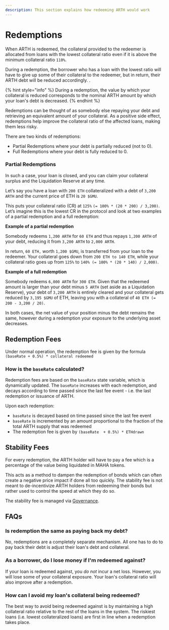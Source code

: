 ```yaml
---
description: This section explains how redeeming ARTH would work
---
```


# Redemptions

When ARTH is redeemed, the collateral provided to the redeemer is allocated from loans with the lowest collateral ratio even if it is above the minimum collateral ratio `110%`.&#x20;

During a redemption, the borrower who has a loan with the lowest ratio will have to give up some of their collateral to the redeemer, but in return, their ARTH debt will be reduced accordingly. .&#x20;

{% hint style="info" %}
During a redemption, the value by which your collateral is reduced corresponds to the nominal ARTH amount by which your loan's debt is decreased.&#x20;
{% endhint %}

Redemptions can be thought of as somebody else repaying your debt and retrieving an equivalent amount of your collateral. As a positive side effect, redemptions help improve the collateral ratio of the affected loans, making them less risky.&#x20;

There are two kinds of redemptions:

* Partial Redemptions where your debt is partially reduced (not to 0).
* Full Redemptions where your debt is fully reduced to 0.

### Partial Redemptions

In such a case, your loan is closed, and you can claim your collateral surplus and the Liquidation Reserve at any time.&#x20;

Let’s say you have a loan with `200 ETH` collateralized with a debt of `3,200 ARTH` and the current price of ETH is `20 $GMU`.

This puts your collateral ratio (CR) at `125%` `(= 100% * (20 * 200) / 3,200)`. Let’s imagine this is the lowest CR in the protocol and look at two examples of a partial redemption and a full redemption:

**Example of a partial redemption**

Somebody redeems `1,200 ARTH` for `60 ETH` and thus repays `1,200 ARTH` of your debt, reducing it from `3,200 ARTH` to `2,000 ARTH`.&#x20;

In return, `60 ETH,` worth `1,200 $GMU`, is transferred from your loan to the redeemer. Your collateral goes down from `200 ETH to 140 ETH`, while your collateral ratio goes up from `125%` to `140% (= 100% * (20 * 140) / 2,000)`.

**Example of a full redemption**

Somebody redeems `6,000 ARTH` for `300 ETH`. Given that the redeemed amount is larger than your debt minus  `5 ARTH` (set aside as a Liquidation Reserve), your debt of `3,200 ARTH` is entirely cleared and your collateral gets reduced by `3,195 $GMU` of ETH, leaving you with a collateral of `40 ETH (= 200 - 3,200 / 20)`.

In both cases, the net value of your position minus the debt remains the same, however during a redemption your exposure to the underlying asset decreases.&#x20;

## Redemption Fees

Under normal operation, the redemption fee is given by the formula `(baseRate + 0.5%) * collateral redeemed`

### How is the `baseRate` calculated?

Redemption fees are based on the `baseRate` state variable, which is dynamically updated. The `baseRate` increases with each redemption, and decays according to time passed since the last fee event - i.e. the last redemption or issuance of ARTH.

Upon each redemption:

* `baseRate` is decayed based on time passed since the last fee event
* `baseRate` is incremented by an amount proportional to the fraction of the total ARTH supply that was redeemed
* The redemption fee is given by `(baseRate  + 0.5%) * ETHdrawn`

## Stability Fees

For every redemption, the ARTH holder will have to pay a fee which is a percentage of the value being liquidated in MAHA tokens.

This acts as a method to dampen the redemption of bonds which can often create a negative price impact if done all too quickly. The stability fee is not meant to de-incentivize ARTH holders from redeeming their bonds but rather used to control the speed at which they do so.

The stability fee is managed via [Governance](../what-is-maha.md).

## FAQs

### Is redemption the same as paying back my debt?&#x20;

No, redemptions are a completely separate mechanism. All one has to do to pay back their debt is adjust their loan's debt and collateral.&#x20;

### As a borrower, do I lose money if I'm redeemed against?&#x20;

If your loan is redeemed against, you _do not_ incur a net loss. However, you will lose some of your collateral exposure. Your loan's collateral ratio will also improve after a redemption.&#x20;

### How can I avoid my loan's collateral being redeemed?&#x20;

The best way to avoid being redeemed against is by maintaining a high collateral ratio relative to the rest of the loans in the system. The riskiest loans (i.e. lowest collateralized loans) are first in line when a redemption takes place.&#x20;

